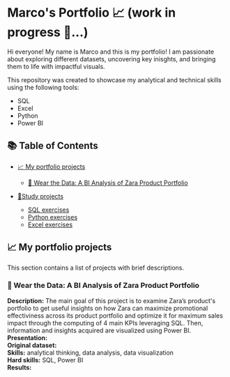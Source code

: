 # Marco's Portfolio 📈 (work in progress 👷...)
Hi everyone! My name is Marco and this is my portfolio!
I am passionate about exploring different datasets, uncovering key inisghts, and bringing them to life with impactful visuals.

This repository was created to showcase my analytical and technical skills using the following tools:
* SQL
* Excel
* Python 
* Power BI
## 📚 Table of Contents

- [📈 My portfolio projects](#my-portfolio-projects)
  - [👠 Wear the Data: A BI Analysis of Zara Product Portfolio](#wear-the-data-a-bi-analysis-of-zara-product-portfolio)
    
- [🧾Study projects](#study-projects)
  - [SQL exercises](#SQL-exercises)
  - [Python exercises](#Python-exercises)
  - [Excel exercises](#Excel-exercises)
 
## 📈 My portfolio projects
This section contains a list of projects with brief descriptions.
### 👠 Wear the Data: A BI Analysis of Zara Product Portfolio
**Description:** The main goal of this project is to examine Zara’s product's portfolio to get useful insights on how Zara can maximize promotional effectiviness across its product portfolio and optimize it for maximum sales impact through the computing of 4 main KPIs leveraging SQL. Then, information and insights acquired are visualized using Power BI.                                                                      
**Presentation:**                                                                                                                                                                                                      
**Original dataset:**                                                                                                                                                                                                         
**Skills:** analytical thinking, data analysis, data visualization                                                                                                                                                    
**Hard skills:** SQL, Power BI                                                                                                                                                                                        
**Results:** 


  

